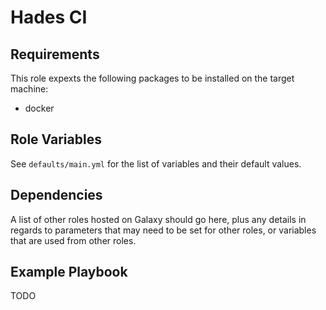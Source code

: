 Hades CI
=========

Requirements
------------

This role expexts the following packages to be installed on the target machine:

- docker

Role Variables
--------------

See `defaults/main.yml` for the list of variables and their default values.

Dependencies
------------

A list of other roles hosted on Galaxy should go here, plus any details in regards to parameters that may need to be set for other roles, or variables that are used from other roles.

Example Playbook
----------------

TODO
